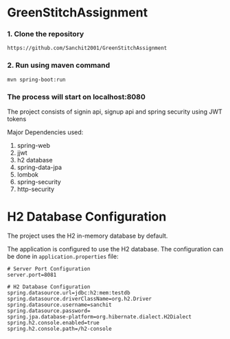 # GreenStitchAssignment

### 1. Clone the repository
``` https://github.com/Sanchit2001/GreenStitchAssignment ```
### 2. Run using maven command
``` mvn spring-boot:run ```

### The process will start on localhost:8080

The project consists of signin api, signup api and spring security using JWT tokens

Major Dependencies used:
1. spring-web
2. jjwt
3. h2 database
4. spring-data-jpa
5. lombok
6. spring-security
7. http-security

# H2 Database Configuration

The project uses the H2 in-memory database by default.

The application is configured to use the H2 database. The configuration can be done in `application.properties` file:

```
# Server Port Configuration
server.port=8081

# H2 Database Configuration
spring.datasource.url=jdbc:h2:mem:testdb
spring.datasource.driverClassName=org.h2.Driver
spring.datasource.username=sanchit
spring.datasource.password=
spring.jpa.database-platform=org.hibernate.dialect.H2Dialect
spring.h2.console.enabled=true
spring.h2.console.path=/h2-console

```
